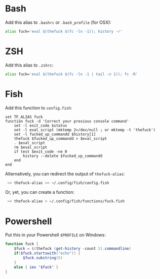# Bash

Add this alias to `.bashrc` or `.bash_profile` (for OSX):
```bash
alias fuck='eval $(thefuck $(fc -ln -1)); history -r'
```

# ZSH

Add this alias to `.zshrc`:
```bash
alias fuck='eval $(thefuck $(fc -ln -1 | tail -n 1)); fc -R'
```

# Fish

Add this function to `config.fish`:
```fish
set TF_ALIAS fuck
function fuck -d 'Correct your previous console command'
    set -l exit_code $status
    set -l eval_script (mktemp 2>/dev/null ; or mktemp -t 'thefuck')
    set -l fucked_up_commandd $history[1]
    thefuck $fucked_up_commandd > $eval_script
    . $eval_script
    rm $eval_script
    if test $exit_code -ne 0
        history --delete $fucked_up_commandd
    end
end
```

Alternatively, you can redirect the output of `thefuck-alias`:
```bash
 ~> thefuck-alias >> ~/.config/fish/config.fish
```

Or, yet, you can create a function:
```bash
 ~> thefuck-alias > ~/.config/fish/functions/fuck.fish
```

# Powershell

Put this in your Powershell `$PROFILE` on Windows:

```powershell
function fuck {
    $fuck = $(thefuck (get-history -count 1).commandline)
    if($fuck.startswith("echo")) {
        $fuck.substring(5)
    }
    else { iex "$fuck" }
}
```